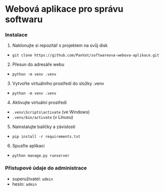 # Webová aplikace pro správu softwaru
### Instalace
1. Naklonujte si repozitář s projektem na svůj disk
- `git clone https://github.com/PanVat/softwareova-webova-aplikace.git`
2. Přesun do adresáře webu
- `python -m venv .venv`
3. Vytvořte virtuálního prostředí do složky .venv
- `python -m venv .venv`
4. Aktivujte virtuální prostředí 
- `.venv\Scripts\activate` (ve Windows)
- `.venv/bin/activate` (v Linuxu)
5. Nainstalujte balíčky a závislosti
- `pip install -r requirements.txt`
6. Spusťte aplikaci
- `python manage.py runserver`

### Přístupové údaje do administrace
- superuživatel: `admin`
- heslo: `admin`